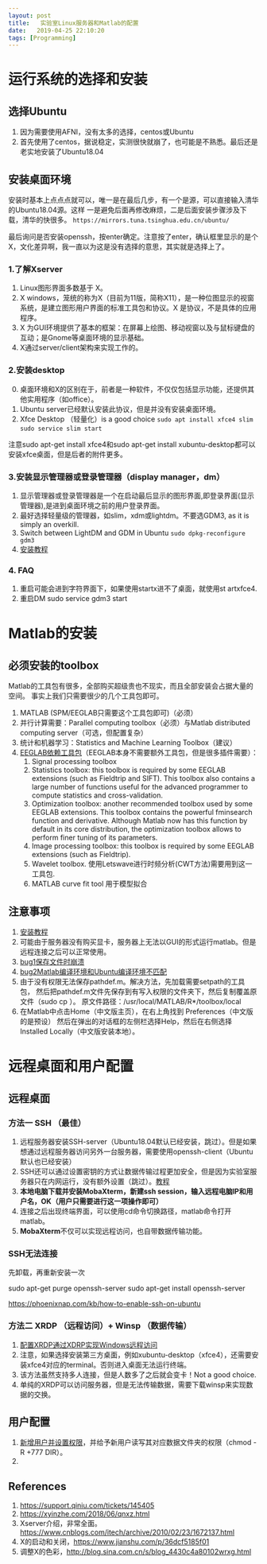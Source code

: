 ```yaml
---
layout: post
title:   实验室Linux服务器和Matlab的配置
date:   2019-04-25 22:10:20
tags: [Programming]
---
```


# 运行系统的选择和安装

## 选择Ubuntu

1. 因为需要使用AFNI，没有太多的选择，centos或Ubuntu
2. 首先使用了centos，据说稳定，实测很快就崩了，也可能是不熟悉。最后还是老实地安装了Ubuntu18.04

## 安装桌面环境

安装时基本上点点点就可以，唯一是在最后几步，有一个是源，可以直接输入清华的Ubuntu18.04源。这样
一是避免后面再修改麻烦，二是后面安装步骤涉及下载，清华的快很多。
 ``https://mirrors.tuna.tsinghua.edu.cn/ubuntu/``

最后询问是否安装openssh，按enter确定。注意按了enter，确认框里显示的是个X，文化差异啊，我一直以为这是没有选择的意思，其实就是选择上了。
 
### 1.了解Xserver

1. Linux图形界面多数基于 X。
2. X windows，笼统的称为X（目前为11版，简称X11），是一种位图显示的视窗系统，是建立图形用户界面的标准工具包和协议。X 是协议，不是具体的应用程序。
3. X 为GUI环境提供了基本的框架：在屏幕上绘图、移动视窗以及与鼠标键盘的互动；是Gnome等桌面环境的显示基础。
4. X通过server/client架构来实现工作的。

### 2.安装desktop

0. 桌面环境和X的区别在于，前者是一种软件，不仅仅包括显示功能，还提供其他实用程序（如office）。
1. Ubuntu server已经默认安装此协议，但是并没有安装桌面环境。
2. Xfce Desktop （轻量化）is a good choice
``sudo apt install xfce4 slim``
``sudo service slim start``

注意sudo apt-get install xfce4和sudo apt-get install xubuntu-desktop都可以安装xfce桌面，但是后者的附件更多。


### 3.安装显示管理器或登录管理器（display manager，dm）

1. 显示管理器或登录管理器是一个在启动最后显示的图形界面,即登录界面(显示管理器),是进到桌面环境之前的用户登录界面。
2. 最好选择轻量级的管理器，如slim，xdm或lightdm。不要选GDM3, as it is simply an overkill.
3. Switch between LightDM and GDM in Ubuntu
``sudo dpkg-reconfigure gdm3``
4. [安装教程](https://www.helplib.com/ubuntu/article_156847)

### 4. FAQ

1. 重启可能会进到字符界面下，如果使用startx进不了桌面，就使用st artxfce4.
2. 重启DM  sudo service gdm3 start


# Matlab的安装

## 必须安装的toolbox

Matlab的工具包有很多，全部购买超级贵也不现实，而且全部安装会占据大量的空间。
事实上我们只需要很少的几个工具包即可。

1. MATLAB (SPM/EEGLAB只需要这个工具包即可)（必须）
2. 并行计算需要：Parallel computing toolbox（必须）与Matlab distributed computing server（可选，但配置复杂）
3. 统计和机器学习：Statistics and Machine Learning Toolbox（建议）
4. [EEGLAB依赖工具包](https://sccn.ucsd.edu/eeglab/ressources.php)（EEGLAB本身不需要额外工具包，但是很多插件需要）：
     1. Signal processing toolbox
     2. Statistics toolbox: this toolbox is required by some EEGLAB extensions (such as Fieldtrip and SIFT). This toolbox also contains a large number of functions useful for the advanced programmer to compute statistics and cross-validation.
     3. Optimization toolbox: another recommended toolbox used by some EEGLAB extensions. This toolbox contains the powerful fminsearch function and derivative. Although Matlab now has this function by default in its core distribution, the optimization toolbox allows to perform finer tuning of its parameters.
     4. Image processing toolbox: this toolbox is required by some EEGLAB extensions (such as Fieldtrip).
     5. Wavelet toolbox. 使用Letswave进行时频分析(CWT方法)需要用到这一工具包.
	 6. MATLAB curve fit tool 用于模型拟合
## 注意事项

1. [安装教程](https://blog.csdn.net/qq_32892383/article/details/79670871)
2. 可能由于服务器没有购买显卡，服务器上无法以GUI的形式运行matlab。但是远程连接之后可以正常使用。
3. [bug1保存文件时崩溃](https://askubuntu.com/questions/763202/matlab-problem-on-ubuntu-16-04)
4. [bug2Matlab编译环境和Ubuntu编译环境不匹配](https://www.cnblogs.com/yhjoker/p/9761104.html#matlab)
5. 由于没有权限无法保存pathdef.m。解决方法，先加载需要setpath的工具包，
然后把pathdef.m文件先保存到有写入权限的文件夹下，然后复制覆盖原文件（sudo cp ）。
原文件路径：/usr/local/MATLAB/R*/toolbox/local
6. 在Matlab中点击Home（中文版主页），在右上角找到 Preferences（中文版的是预设）
然后在弹出的对话框的左侧栏选择Help，然后在右侧选择 Installed Locally（中文版安装本地）。


# 远程桌面和用户配置

## 远程桌面

### 方法一 SSH （最佳）

1. 远程服务器安装SSH-server（Ubuntu18.04默认已经安装，跳过）。但是如果想通过远程服务器访问另外一台服务器，需要使用openssh-client（Ubuntu默认也已经安装）
2. SSH还可以通过设置密钥的方式让数据传输过程更加安全，但是因为实验室服务器只在内网运行，没有额外设置（跳过）。[教程](https://blog.csdn.net/netwalk/article/details/12952051)
3. **本地电脑下载并安装MobaXterm，新建ssh session，输入远程电脑IP和用户名，OK（用户只需要进行这一项操作即可）**
4. 连接之后出现终端界面，可以使用cd命令切换路径，matlab命令打开matlab。
5. **MobaXterm**不仅可以实现远程访问，也自带数据传输功能。

### SSH无法连接

先卸载，再重新安装一次

sudo apt-get purge openssh-server
sudo apt-get install openssh-server

https://phoenixnap.com/kb/how-to-enable-ssh-on-ubuntu

### 方法二 XRDP （远程访问）+ Winsp （数据传输）
1. [配置XRDP通过XDRP实现Windows远程访问](https://www.cnblogs.com/xuliangxing/p/7560723.html)
2. 注意，如果选择安装第三方桌面，例如xubuntu-desktop（xfce4），还需要安装xfce4对应的terminal。否则进入桌面无法运行终端。
3. 该方法虽然支持多人连接，但是人数多了之后就会变卡！Not a good choice.
4. 单纯的XRDP可以访问服务器，但是无法传输数据，需要下载winsp来实现数据的交换。



## 用户配置

1. [新增用户并设置权限](https://www.cnblogs.com/Malphite/p/7421791.html)，并给予新用户读写其对应数据文件夹的权限（chmod -R +777 DIR）。
2. 


## References
1. https://support.qiniu.com/tickets/145405
2. https://xyinzhe.com/2018/06/qnxz.html
3. Xserver介绍，非常全面。https://www.cnblogs.com/itech/archive/2010/02/23/1672137.html
4. X的启动和关闭，https://www.jianshu.com/p/36dcf5185f01
5. 调整X的色彩，http://blog.sina.com.cn/s/blog_4430c4a80102wrxg.html
